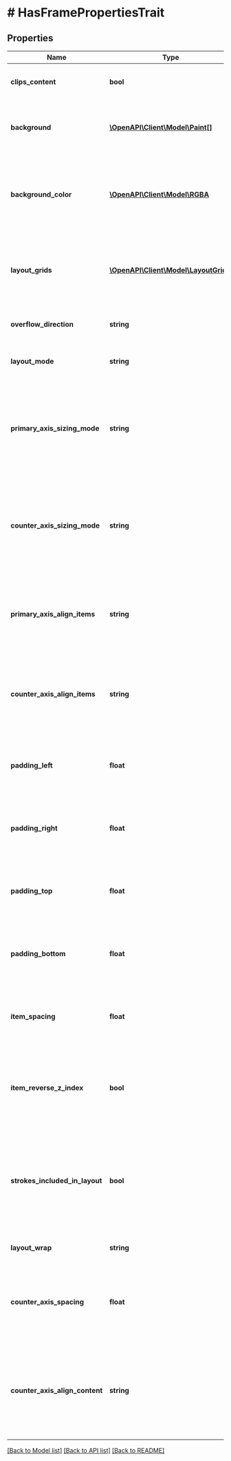 # # HasFramePropertiesTrait

## Properties

Name | Type | Description | Notes
------------ | ------------- | ------------- | -------------
**clips_content** | **bool** | Whether or not this node clip content outside of its bounds |
**background** | [**\OpenAPI\Client\Model\Paint[]**](Paint.md) | Background of the node. This is deprecated, as backgrounds for frames are now in the &#x60;fills&#x60; field. | [optional]
**background_color** | [**\OpenAPI\Client\Model\RGBA**](RGBA.md) | Background color of the node. This is deprecated, as frames now support more than a solid color as a background. Please use the &#x60;fills&#x60; field instead. | [optional]
**layout_grids** | [**\OpenAPI\Client\Model\LayoutGrid[]**](LayoutGrid.md) | An array of layout grids attached to this node (see layout grids section for more details). GROUP nodes do not have this attribute | [optional]
**overflow_direction** | **string** | Whether a node has primary axis scrolling, horizontal or vertical. | [optional] [default to 'NONE']
**layout_mode** | **string** | Whether this layer uses auto-layout to position its children. | [optional] [default to 'NONE']
**primary_axis_sizing_mode** | **string** | Whether the primary axis has a fixed length (determined by the user) or an automatic length (determined by the layout engine). This property is only applicable for auto-layout frames. | [optional] [default to 'AUTO']
**counter_axis_sizing_mode** | **string** | Whether the counter axis has a fixed length (determined by the user) or an automatic length (determined by the layout engine). This property is only applicable for auto-layout frames. | [optional] [default to 'AUTO']
**primary_axis_align_items** | **string** | Determines how the auto-layout frame&#39;s children should be aligned in the primary axis direction. This property is only applicable for auto-layout frames. | [optional] [default to 'MIN']
**counter_axis_align_items** | **string** | Determines how the auto-layout frame&#39;s children should be aligned in the counter axis direction. This property is only applicable for auto-layout frames. | [optional] [default to 'MIN']
**padding_left** | **float** | The padding between the left border of the frame and its children. This property is only applicable for auto-layout frames. | [optional] [default to 0]
**padding_right** | **float** | The padding between the right border of the frame and its children. This property is only applicable for auto-layout frames. | [optional] [default to 0]
**padding_top** | **float** | The padding between the top border of the frame and its children. This property is only applicable for auto-layout frames. | [optional] [default to 0]
**padding_bottom** | **float** | The padding between the bottom border of the frame and its children. This property is only applicable for auto-layout frames. | [optional] [default to 0]
**item_spacing** | **float** | The distance between children of the frame. Can be negative. This property is only applicable for auto-layout frames. | [optional] [default to 0]
**item_reverse_z_index** | **bool** | Determines the canvas stacking order of layers in this frame. When true, the first layer will be draw on top. This property is only applicable for auto-layout frames. | [optional] [default to false]
**strokes_included_in_layout** | **bool** | Determines whether strokes are included in layout calculations. When true, auto-layout frames behave like css \&quot;box-sizing: border-box\&quot;. This property is only applicable for auto-layout frames. | [optional] [default to false]
**layout_wrap** | **string** | Whether this auto-layout frame has wrapping enabled. | [optional]
**counter_axis_spacing** | **float** | The distance between wrapped tracks of an auto-layout frame. This property is only applicable for auto-layout frames with &#x60;layoutWrap: \&quot;WRAP\&quot;&#x60; | [optional]
**counter_axis_align_content** | **string** | Determines how the auto-layout frame’s wrapped tracks should be aligned in the counter axis direction. This property is only applicable for auto-layout frames with &#x60;layoutWrap: \&quot;WRAP\&quot;&#x60;. | [optional] [default to 'AUTO']

[[Back to Model list]](../../README.md#models) [[Back to API list]](../../README.md#endpoints) [[Back to README]](../../README.md)
